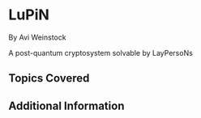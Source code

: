 # LuPiN
By Avi Weinstock

A post-quantum cryptosystem solvable by LayPersoNs

## Topics Covered

## Additional Information

